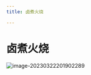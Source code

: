 ```yaml
---
title: 卤煮火烧

---
```


# 卤煮火烧
![image-20230322201902289](/AD2023/March/assets/image-20230322201902289.png)

